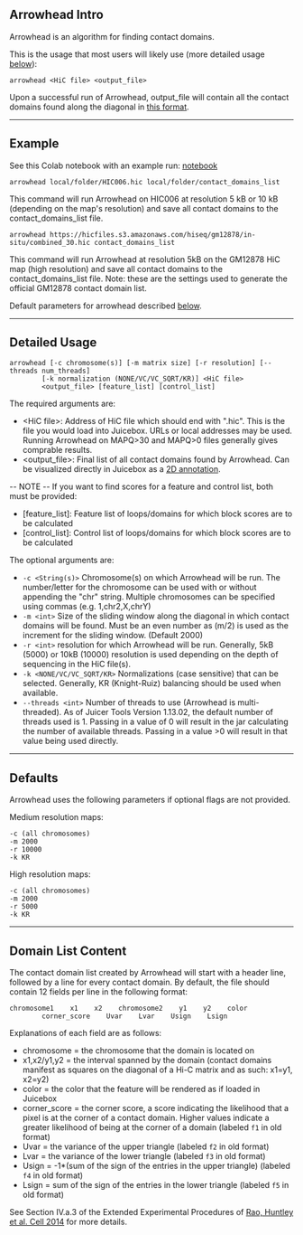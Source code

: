 ## Arrowhead Intro
Arrowhead is an algorithm for finding contact domains.

This is the usage that most users will likely use (more detailed usage [below](#detailed-usage)):
```
arrowhead <HiC file> <output_file>
```
Upon a successful run of Arrowhead, output_file will contain all the contact domains found along the diagonal in [this format](#domain-list-content).

----
## Example

See this Colab notebook with an example run: [notebook](https://colab.research.google.com/drive/1XelZowBWxBghSyS11rvs90Zmazsj_HPh?usp=sharing)

```
arrowhead local/folder/HIC006.hic local/folder/contact_domains_list
```
This command will run Arrowhead on HIC006 at resolution 5 kB or 10 kB (depending on the map's resolution) and save all contact domains to the contact_domains_list file.

```
arrowhead https://hicfiles.s3.amazonaws.com/hiseq/gm12878/in-situ/combined_30.hic contact_domains_list
```
This command will run Arrowhead at resolution 5kB on the GM12878 HiC map (high resolution) and save all contact domains to the contact_domains_list file. Note: these are the settings used to generate the official GM12878 contact domain list. 

Default parameters for arrowhead described [below](#defaults).

----
## Detailed Usage
```
arrowhead [-c chromosome(s)] [-m matrix size] [-r resolution] [--threads num_threads]
		[-k normalization (NONE/VC/VC_SQRT/KR)] <HiC file> 
		<output_file> [feature_list] [control_list]
```

The required arguments are:
 
* &lt;HiC file>: Address of HiC file which should end with ".hic". This is the file you would load into Juicebox. URLs or local addresses may be used. Running Arrowhead on MAPQ>30 and MAPQ>0 files generally gives comprable results.
* &lt;output_file>: Final list of all contact domains found by Arrowhead. Can be visualized directly in Juicebox as a [2D annotation](https://github.com/theaidenlab/juicebox/wiki/Loading-Annotations-(Annotations-menu)#adding-2d-annotations).

-- NOTE -- If you want to find scores for a feature and control list, both must be provided: 
* [feature_list]: Feature list of loops/domains for which block scores are to be calculated
* [control_list]: Control list of loops/domains for which block scores are to be calculated

The optional arguments are:

* `-c <String(s)>` Chromosome(s) on which Arrowhead will be run. The number/letter for the chromosome can be used with or without appending the "chr" string. Multiple chromosomes can be specified using commas (e.g. 1,chr2,X,chrY) 
* `-m <int>` Size of the sliding window along the diagonal in which contact domains will be found. Must be an even number as (m/2) is used as the increment for the sliding window. (Default 2000) 
* `-r <int>` resolution for which Arrowhead will be run. Generally, 5kB (5000) or 10kB (10000) resolution is used depending on the depth of sequencing in the HiC file(s). 
* `-k <NONE/VC/VC_SQRT/KR>` Normalizations (case sensitive) that can be selected. Generally, KR (Knight-Ruiz) balancing should be used when available. 
* `--threads <int>` Number of threads to use (Arrowhead is multi-threaded). As of Juicer Tools Version 1.13.02, the default number of threads used is 1. Passing in a value of 0 will result in the jar calculating the number of available threads. Passing in a value >0 will result in that value being used directly. 

----
## Defaults
Arrowhead uses the following parameters if optional flags are not provided.

Medium resolution maps: 
```
-c (all chromosomes) 
-m 2000 
-r 10000 
-k KR
```

High resolution maps: 
```
-c (all chromosomes) 
-m 2000 
-r 5000 
-k KR
```
----
## Domain List Content
The contact domain list created by Arrowhead will start with a header line, followed by a line for every contact domain. By default, the file should contain 12 fields per line in the following format:
```
chromosome1    x1    x2    chromosome2    y1    y2    color    
		corner_score    Uvar    Lvar    Usign    Lsign
```

Explanations of each field are as follows:
* chromosome = the chromosome that the domain is located on
* x1,x2/y1,y2 = the interval spanned by the domain (contact domains manifest as squares on the diagonal of a Hi-C matrix and as such: x1=y1, x2=y2)
* color = the color that the feature will be rendered as if loaded in Juicebox
* corner_score = the corner score, a score indicating the likelihood that a pixel is at the corner of a contact domain. Higher values indicate a greater likelihood of being at the corner of a domain (labeled `f1` in old format)
* Uvar  = the variance of the upper triangle (labeled `f2` in old format)
* Lvar = the variance of the lower triangle (labeled `f3` in old format)
* Usign = -1*(sum of the sign of the entries in the upper triangle) (labeled `f4` in old format)
* Lsign = sum of the sign of the entries in the lower triangle (labeled `f5` in old format)

See Section IV.a.3 of the Extended Experimental Procedures of <a href="http://www.cell.com/cell/abstract/S0092-8674(14)01497-4">Rao, Huntley et al. Cell 2014</a> for more details.
